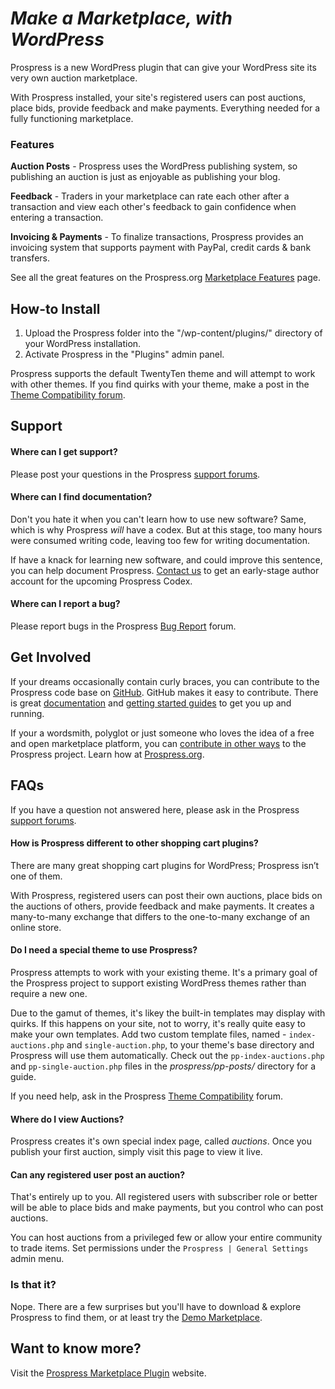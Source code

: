 # _Make a Marketplace, with WordPress_

Prospress is a new WordPress plugin that can give your WordPress site its very own auction marketplace.

With Prospress installed, your site's registered users can post auctions, place bids, provide feedback and make payments. Everything needed for a fully functioning marketplace.

### Features

**Auction Posts** - Prospress uses the WordPress publishing system, so publishing an auction is just as enjoyable as publishing your blog.

**Feedback** - Traders in your marketplace can rate each other after a transaction and view each other's feedback to gain confidence when entering a transaction.

**Invoicing & Payments** - To finalize transactions, Prospress provides an invoicing system that supports payment with PayPal, credit cards & bank transfers.

See all the great features on the Prospress.org [Marketplace Features](http://prospress.org/features/) page.

## How-to Install

1. Upload the Prospress folder into the "/wp-content/plugins/" directory of your WordPress installation.
1. Activate Prospress in the "Plugins" admin panel.

Prospress supports the default TwentyTen theme and will attempt to work with other themes. If you find quirks with your theme, make a post in the [Theme Compatibility forum](http://prospress.org/forums/forum/theme-compatibility/). 


## Support

#### Where can I get support?

Please post your questions in the Prospress [support forums](http://prospress.org/forums/).

#### Where can I find documentation?

Don't you hate it when you can't learn how to use new software? Same, which is why Prospress *will* have a codex. But at this stage, too many hours were consumed writing code, leaving too few for writing documentation.

If have a knack for learning new software, and could improve this sentence, you can help document Prospress. [Contact us](http://prospress.org/contact/) to get an early-stage author account for the upcoming Prospress Codex.

#### Where can I report a bug?

Please report bugs in the Prospress [Bug Report](http://prospress.org/forums/forum/bug-reports "Prospress Bug Report Forum") forum.


## Get Involved

If your dreams occasionally contain curly braces, you can contribute to the Prospress code base on [GitHub](http://github.com/Prospress/Prospress). GitHub makes it easy to contribute. There is great [documentation](http://help.github.com/) and [getting started guides](http://help.github.com/) to get you up and running.

If your a wordsmith, polyglot or just someone who loves the idea of a free and open marketplace platform, you can [contribute in other ways](http://prospress.org/contribute/) to the Prospress project. Learn how at [Prospress.org](http://prospress.org/contribute/).


## FAQs

If you have a question not answered here, please ask in the Prospress [support forums](http://prospress.org/forums/).

#### How is Prospress different to other shopping cart plugins?

There are many great shopping cart plugins for WordPress; Prospress isn’t one of them. 

With Prospress, registered users can post their own auctions, place bids on the auctions of others, provide feedback and make payments. It creates a many-to-many exchange that differs to the one-to-many exchange of an online store.

#### Do I need a special theme to use Prospress?

Prospress attempts to work with your existing theme. It's a primary goal of the Prospress project to support existing WordPress themes rather than require a new one.

Due to the gamut of themes, it's likey the built-in templates may display with quirks. If this happens on your site, not to worry, it's really quite easy to make your own templates. Add two custom template files, named  - `index-auctions.php` and `single-auction.php`, to your theme's base directory and Prospress will use them automatically. Check out the `pp-index-auctions.php` and `pp-single-auction.php` files in the *prospress/pp-posts/* directory for a guide.

If you need help, ask in the Prospress [Theme Compatibility](http://prospress.org/forums/forum/theme-compatibility/) forum.

#### Where do I view Auctions?

Prospress creates it's own special index page, called *auctions*. Once you publish your first auction, simply visit this page to view it live.

#### Can any registered user post an auction?

That's entirely up to you. All registered users with subscriber role or better will be able to place bids and make payments, but you control who can post auctions. 

You can host auctions from a privileged few or allow your entire community to trade items. Set permissions under the `Prospress | General Settings` admin menu.



### Is that it?

Nope. There are a few surprises but you'll have to download & explore Prospress to find them, or at least try the [Demo Marketplace](http://demo.prospress.org/auctions/).


## Want to know more?

Visit the [Prospress Marketplace Plugin](http://prospress.org) website.
